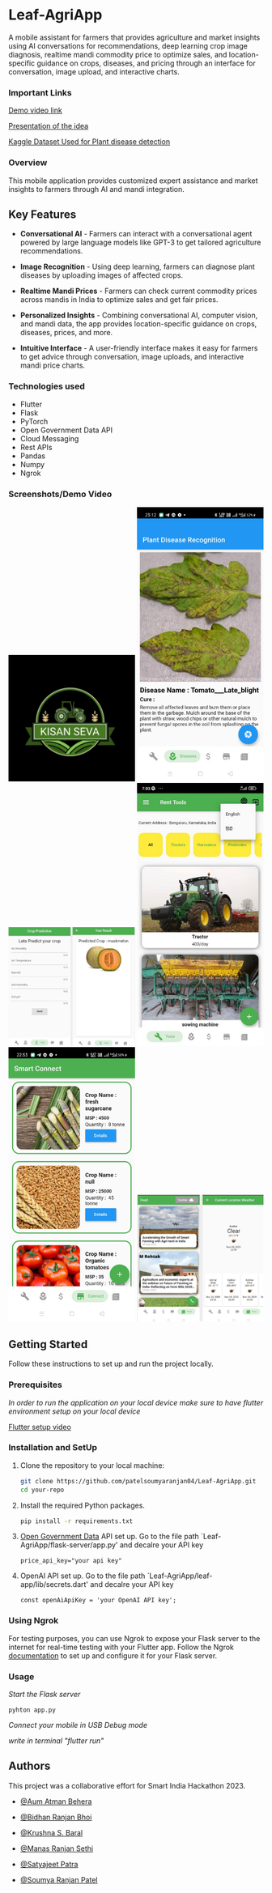 # Leaf-AgriApp
A mobile assistant for farmers that provides agriculture and market insights using AI conversations for recommendations, deep learning crop image diagnosis, realtime mandi commodity price to optimize sales, and location-specific guidance on crops, diseases, and pricing through an interface for conversation, image upload, and interactive charts.


### Important Links

[Demo video link](https://drive.google.com/drive/folders/1_QH_19TQNeMMl10CCHcl1uMIb5t8LOny)

[Presentation of the idea](https://www.canva.com/design/DAEODJfeMvQ/qXX7OivLJ0kkQ7KPmvaJ-w/edit)

[Kaggle Dataset Used for Plant disease detection](https://www.kaggle.com/datasets/vipoooool/new-plant-diseases-dataset)


### Overview

This mobile application provides customized expert assistance and market insights to farmers through AI and mandi integration.
 
## Key Features
 
- **Conversational AI** - Farmers can interact with a conversational agent powered by large language models like GPT-3 to get tailored agriculture recommendations.
 
- **Image Recognition** - Using deep learning, farmers can diagnose plant diseases by uploading images of affected crops.
 
- **Realtime Mandi Prices** - Farmers can check current commodity prices across mandis in India to optimize sales and get fair prices.
 
- **Personalized Insights** - Combining conversational AI, computer vision, and mandi data, the app provides location-specific guidance on crops, diseases, prices, and more.
 
- **Intuitive Interface** - A user-friendly interface makes it easy for farmers to get advice through conversation, image uploads, and interactive mandi price charts.


### Technologies used

* Flutter
* Flask
* PyTorch
* Open Government Data API
* Cloud Messaging
* Rest APIs
* Pandas
* Numpy
* Ngrok

### Screenshots/Demo Video

<img src="https://github.com/UtkarshA135/KisanSeva/blob/master/IMG-20201130-WA0055.jpg" width="250" title="hover text">

<img src="https://github.com/UtkarshA135/KisanSeva/blob/master/s.jpg" width="250" title="hover text">

<img src="https://github.com/UtkarshA135/KisanSeva/blob/master/IMG_20210421_083435.jpg" width="250" title="hover text">
<img src="https://github.com/UtkarshA135/KisanSeva/blob/master/s.png" width="250" title="hover text">
<img src="https://github.com/UtkarshA135/KisanSeva/blob/master/s%20(1).jpg" width="250" title="hover text">
<img src="https://github.com/UtkarshA135/KisanSeva/blob/master/IMG_20210421_084044.jpg" width="250" title="hover text">


## Getting Started

Follow these instructions to set up and run the project locally.

### Prerequisites


_In order to run the application on your local device make sure to have flutter environment setup on your local device_

[Flutter setup video](https://www.youtube.com/watch?v=fDnqXmLSqtg "Video")


### Installation and SetUp

1. Clone the repository to your local machine:

   ```bash
   git clone https://github.com/patelsoumyaranjan04/Leaf-AgriApp.git
   cd your-repo

2. Install the required Python packages.
   ```bash
   pip install -r requirements.txt

3. [Open Government Data](https://data.gov.in/resource/current-daily-price-various-commodities-various-markets-mandi) API set up.
   Go to the file path `Leaf-AgriApp/flask-server/app.py' and decalre your API key
   ```
   price_api_key="your api key"
4. OpenAI API set up.
   Go to the file path `Leaf-AgriApp/leaf-app/lib/secrets.dart' and decalre your API key
   ```
   const openAiApiKey = 'your OpenAI API key';
### Using Ngrok
For testing purposes, you can use Ngrok to expose your Flask server to the internet for real-time testing with your Flutter app. Follow the Ngrok [documentation](https://ngrok.com/docs/getting-started/) to set up and configure it for your Flask server.
### Usage

_Start the Flask server_
```
pyhton app.py
```

_Connect your mobile in USB Debug mode_

_write in terminal "flutter run"_

## Authors
This project was a collaborative effort for Smart India Hackathon 2023.

- [@Aum Atman Behera](https://github.com/678aum)
- [@Bidhan Ranjan Bhoi](https://github.com/777BRB)

- [@Krushna S. Baral](https://github.com/krishnasbaral)
- [@Manas Ranjan Sethi](https://github.com/Manas2k3)
- [@Satyajeet Patra](https://github.com/SatyajeetPatra-11)
- [@Soumya Ranjan Patel](https://www.github.com/patelsoumyaranjan04)

